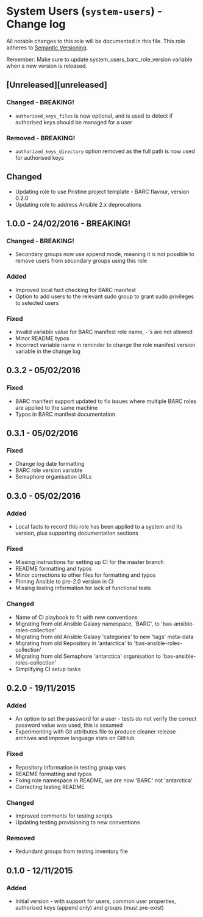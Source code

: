 # System Users (`system-users`) - Change log

All notable changes to this role will be documented in this file.
This role adheres to [Semantic Versioning](http://semver.org/spec/v2.0.0.html).

Remember: Make sure to update system_users_barc_role_version variable when a new version is released.

## [Unreleased][unreleased]

### Changed - BREAKING!

* `authorised_keys_files` is now optional, and is used to detect if authorised keys should be managed for a user

### Removed - BREAKING!

* `authorized_keys_directory` option removed as the full path is now used for authorised keys

## Changed

* Updating role to use Pristine project template - BARC flavour, version 0.2.0
* Updating role to address Ansible 2.x deprecations

## 1.0.0 - 24/02/2016 - BREAKING!

### Changed - BREAKING!

* Secondary groups now use append mode, meaning it is not possible to remove users from secondary groups using this role

### Added

* Improved local fact checking for BARC manifest
* Option to add users to the relevant sudo group to grant sudo privileges to selected users

### Fixed

* Invalid variable value for BARC manifest role name, `-`'s are not allowed
* Minor README typos
* Incorrect variable name in reminder to change the role manifest version variable in the change log

## 0.3.2 - 05/02/2016

### Fixed

* BARC manifest support updated to fix issues where multiple BARC roles are applied to the same machine
* Typos in BARC manifest documentation

## 0.3.1 - 05/02/2016

### Fixed

* Change log date formatting
* BARC role version variable
* Semaphore organisation URLs

## 0.3.0 - 05/02/2016

### Added

* Local facts to record this role has been applied to a system and its version, plus supporting documentation sections

### Fixed

* Missing instructions for setting up CI for the master branch
* README formatting and typos
* Minor corrections to other files for formatting and typos
* Pinning Ansible to pre-2.0 version in CI
* Missing testing information for lack of functional tests

### Changed

* Name of CI playbook to fit with new conventions
* Migrating from old Ansible Galaxy namespace, 'BARC', to 'bas-ansible-roles-collection'
* Migrating from old Ansible Galaxy 'categories' to new 'tags' meta-data
* Migrating from old Repository in 'antarctica' to 'bas-ansible-roles-collection'
* Migrating from old Semaphore 'antarctica' organisation to 'bas-ansible-roles-collection'
* Simplifying CI setup tasks

## 0.2.0 - 19/11/2015

### Added

* An option to set the password for a user - tests do not verify the correct password value was used, this is assumed
* Experimenting with Git attributes file to produce cleaner release archives and improve language stats on GitHub

### Fixed

* Repository information in testing group vars
* README formatting and typos
* Fixing role namespace in README, we are now 'BARC' not 'antarctica'
* Correcting testing README

### Changed

* Improved comments for testing scripts
* Updating testing provisioning to new conventions

### Removed

* Redundant groups from testing inventory file

## 0.1.0 - 12/11/2015

### Added

* Initial version - with support for users, common user properties, authorised keys (append only) and 
groups (must pre-exist)
